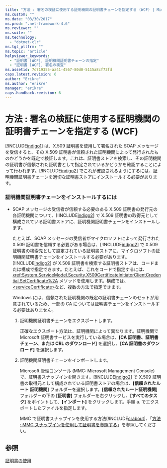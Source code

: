 ```yaml
---
title: "方法 : 署名の検証に使用する証明機関の証明書チェーンを指定する (WCF) | Microsoft Docs"
ms.custom: ""
ms.date: "03/30/2017"
ms.prod: ".net-framework-4.6"
ms.reviewer: ""
ms.suite: ""
ms.technology: 
  - "dotnet-clr"
ms.tgt_pltfrm: ""
ms.topic: "article"
helpviewer_keywords: 
  - "証明書 [WCF], 証明機関証明書チェーンの指定"
  - "証明書 [WCF], 署名の検査"
ms.assetid: 7c719355-aa41-4567-80d0-5115a8cf73fd
caps.latest.revision: 6
author: "Erikre"
ms.author: "erikre"
manager: "erikre"
caps.handback.revision: 6
---
```

# 方法 : 署名の検証に使用する証明機関の証明書チェーンを指定する (WCF)
[!INCLUDE[indigo1](../../../../includes/indigo1-md.md)] は、X.509 証明書を使用して署名された SOAP メッセージを受信すると、その X.509 証明書が信頼された証明機関によって発行されたものかどうかを既定で検証します。これは、証明書ストアを検索し、その証明機関の証明書が信頼された証明書として指定されているかどうかを確認することによって行われます。[!INCLUDE[indigo2](../../../../includes/indigo2-md.md)] でこれが確認されるようにするには、証明機関証明書チェーンを適切な証明書ストアにインストールする必要があります。  
  
### 証明機関証明書チェーンをインストールするには  
  
-   SOAP メッセージの受信者が信頼する必要のある X.509 証明書の発行元の各証明機関について、[!INCLUDE[indigo2](../../../../includes/indigo2-md.md)] で X.509 証明書の取得元として構成されている証明書ストアに、証明機関証明書チェーンをインストールします。  
  
     たとえば、SOAP メッセージの受信者がマイクロソフトによって発行された X.509 証明書を信頼する必要がある場合は、[!INCLUDE[indigo2](../../../../includes/indigo2-md.md)] で X.509 証明書の検索先として設定されている証明書ストアに、マイクロソフトの証明機関証明書チェーンをインストールする必要があります。[!INCLUDE[indigo2](../../../../includes/indigo2-md.md)] が X.509 証明書を検索する証明書ストアは、コードまたは構成で指定できます。たとえば、これをコードで指定するには、<xref:System.ServiceModel.Security.X509CertificateInitiatorClientCredential.SetCertificate%2A> メソッドを使用します。構成では、[\<serviceCertificate\>](../../../../docs/framework/configure-apps/file-schema/wcf/servicecertificate-of-clientcredentials-element.md)など、複数の方法で指定できます。  
  
     Windows には、信頼された証明機関の既定の証明書チェーンのセットが用意されているため、一部の CA については証明書チェーンをインストールする必要はありません。  
  
    1.  証明機関証明書チェーンをエクスポートします。  
  
         正確なエクスポート方法は、証明機関によって異なります。証明機関で Microsoft 証明書サービスを実行している場合は、**\[CA 証明書、証明書チェーン、または CRL のダウンロード\]** を選択し、**\[CA 証明書のダウンロード\]** を選択します。  
  
    2.  証明機関証明書チェーンをインポートします。  
  
         Microsoft 管理コンソール \(MMC: Microsoft Management Console\) で、証明書スナップインを開きます。[!INCLUDE[indigo2](../../../../includes/indigo2-md.md)] で X.509 証明書の取得元として構成されている証明書ストアの場合は、**\[信頼されたルート** **証明機関\]** フォルダーを選択します。**\[信頼されたルート証明機関\]** フォルダーの下の **\[証明書\]** フォルダーを右クリックし、**\[すべてのタスク\]** をポイントして、**\[インポート\]** をクリックします。手順 a. でエクスポートしたファイルを指定します。  
  
         MMC で証明書スナップインを使用する方法[!INCLUDE[crabout](../../../../includes/crabout-md.md)]、「[方法 : MMC スナップインを使用して証明書を参照する](../../../../docs/framework/wcf/feature-details/how-to-view-certificates-with-the-mmc-snap-in.md)」を参照してください。  
  
## 参照  
 [証明書の使用](../../../../docs/framework/wcf/feature-details/working-with-certificates.md)